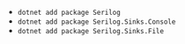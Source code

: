 * ```dotnet add package Serilog```
* ```dotnet add package Serilog.Sinks.Console```
* ```dotnet add package Serilog.Sinks.File```